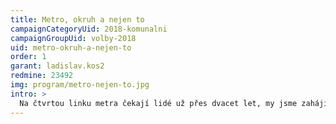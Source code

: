```yaml
---
title: Metro, okruh a nejen to
campaignCategoryUid: 2018-komunalni
campaignGroupUid: volby-2018
uid: metro-okruh-a-nejen-to
order: 1
garant: ladislav.kos2
redmine: 23492
img: program/metro-nejen-to.jpg
intro: >
  Na čtvrtou linku metra čekají lidé už přes dvacet let, my jsme zahájili výstavbu formou geologického průzkumu. Tramvaje jako ekologická forma dopravy vyjedou okrajových částí města, například na Budějovickou, Motol nebo Strahov, k tomu jsme již schválili řadu potřebných dokumentů. Železnice představuje nevyužívanou kapacitu, která již stojí, otevřeme ji proto Pražanům více.<br/><br/>Snažíme se o odblokování dostavby Pražského okruhu. Urychlíme rovněž i dokončení Městského okruhu. Vybudujeme záchytná kapacitní parkoviště pro krátkodobé i dlouhodobé stání návštěvníků.
---
```

